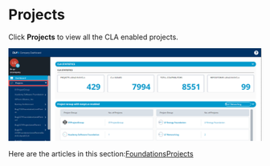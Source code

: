 # Projects

Click **Projects** to view all the CLA enabled projects.

![Projects of Company Dashboard](../../../.gitbook/assets/projects-of-company-dashboard.png)



Here are the articles in this section:[Foundations](foundations/)[Projects](projects/)

